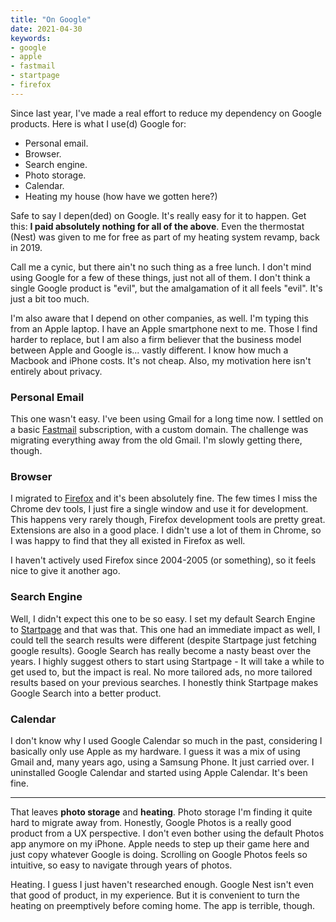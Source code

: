 ```yaml
---
title: "On Google"
date: 2021-04-30
keywords:
- google
- apple
- fastmail
- startpage
- firefox
---
```



Since last year, I've made a real effort to reduce my dependency on Google products. Here is what I use(d) Google for:
* Personal email.
* Browser.
* Search engine.
* Photo storage.
* Calendar.
* Heating my house (how have we gotten here?)

Safe to say I depen(ded) on Google. It's really easy for it to happen. Get this: **I paid absolutely nothing for all of the above**. Even the thermostat (Nest) was given to me for free as part of my heating system revamp, back in 2019.

Call me a cynic, but there ain't no such thing as a free lunch. I don't mind using Google for a few of these things, just not all of them. I don't think a single Google product is "evil", but the amalgamation of it all feels "evil". It's just a bit too much.

I'm also aware that I depend on other companies, as well. I'm typing this from an Apple laptop. I have an Apple smartphone next to me. Those I find harder to replace, but I am also a firm believer that the business model between Apple and Google is... vastly different. I know how much a Macbook and iPhone costs. It's not cheap. Also, my motivation here isn't entirely about privacy.

### Personal Email
This one wasn't easy. I've been using Gmail for a long time now. I settled on a basic [Fastmail](https://www.fastmail.com) subscription, with a custom domain. The challenge was migrating everything away from the old Gmail. I'm slowly getting there, though.

### Browser
I migrated to [Firefox](https://www.mozilla.org) and it's been absolutely fine. The few times I miss the Chrome dev tools, I just fire a single window and use it for development. This happens very rarely though, Firefox development tools are pretty great.
Extensions are also in a good place. I didn't use a lot of them in Chrome, so I was happy to find that they all existed in Firefox as well.

I haven't actively used Firefox since 2004-2005 (or something), so it feels nice to give it another ago.


### Search Engine
Well, I didn't expect this one to be so easy. I set my default Search Engine to [Startpage](https://www.startpage.com/) and that was that. This one had an immediate impact as well, I could tell the search results were different (despite Startpage just fetching google results). Google Search has really become a nasty beast over the years. I highly suggest others to start using Startpage - It will take a while to get used to, but the impact is real. No more tailored ads, no more tailored results based on your previous searches. I honestly think Startpage makes Google Search into a better product.


### Calendar
I don't know why I used Google Calendar so much in the past, considering I basically only use Apple as my hardware. I guess it was a mix of using Gmail and, many years ago, using a Samsung Phone. It just carried over. I uninstalled Google Calendar and started using Apple Calendar. It's been fine.

---

That leaves **photo storage** and **heating**. Photo storage I'm finding it quite hard to migrate away from. Honestly, Google Photos is a really good product from a UX perspective. I don't even bother using the default Photos app anymore on my iPhone. Apple needs to step up their game here and just copy whatever Google is doing. Scrolling on Google Photos feels so intuitive, so easy to navigate through years of photos.

Heating. I guess I just haven't researched enough. Google Nest isn't even that good of product, in my experience. But it is convenient to turn the heating on preemptively before coming home. The app is terrible, though.
